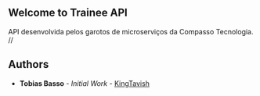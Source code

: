 ## Welcome to Trainee API

API desenvolvida pelos garotos de microserviços da Compasso Tecnologia. //

## Authors

* **Tobias Basso** - *Initial Work* -  [KingTavish](https://github.com/KingTavish)

